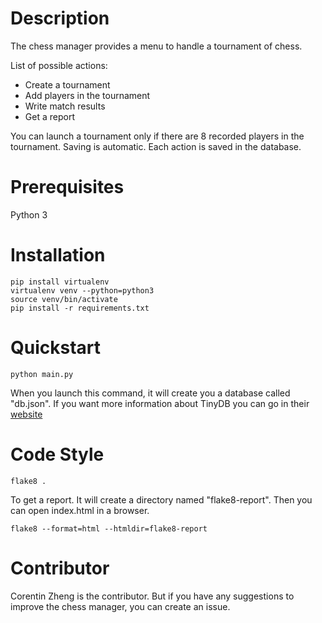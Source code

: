 # Description

The chess manager provides a menu to handle a tournament of chess. 

List of possible actions:

- Create a tournament
- Add players in the tournament
- Write match results
- Get a report

You can launch a tournament only if there are 8 recorded players in the tournament.
Saving is automatic. Each action is saved in the database.

# Prerequisites

Python 3

# Installation

```console
pip install virtualenv
virtualenv venv --python=python3
source venv/bin/activate
pip install -r requirements.txt
```

# Quickstart

```console
python main.py
```
When you launch this command, it will create you a database called "db.json". If you want more information about TinyDB you can go in their [website](https://tinydb.readthedocs.io/en/stable/index.html#)

# Code Style
```
flake8 .
```
To get a report. It will create a directory named "flake8-report". Then you can open index.html in a browser.
```
flake8 --format=html --htmldir=flake8-report
```
# Contributor

Corentin Zheng is the contributor. But if you have any suggestions to improve the chess manager, you can create an issue.
